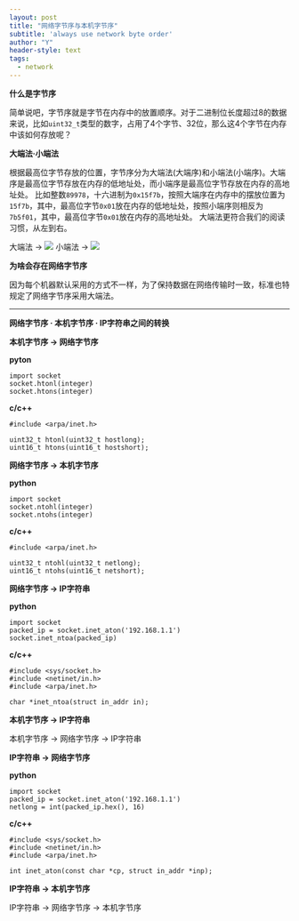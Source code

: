 ```yaml
---
layout: post
title: "网络字节序与本机字节序"
subtitle: 'always use network byte order'
author: "Y"
header-style: text
tags:
  - network
---
```


**什么是字节序**

简单说吧，字节序就是字节在内存中的放置顺序。对于二进制位长度超过8的数据来说，比如`uint32_t`类型的数字，占用了4个字节、32位，那么这4个字节在内存中该如何存放呢？

**大端法·小端法**

根据最高位字节存放的位置，字节序分为大端法(大端序)和小端法(小端序)。大端序是最高位字节存放在内存的低地址处，而小端序是最高位字节存放在内存的高地址处。
比如整数`89978`，十六进制为`0x15f7b`，按照大端序在内存中的摆放位置为`15f7b`，其中，最高位字节`0x01`放在内存的低地址处，按照小端序则相反为`7b5f01`，其中，最高位字节`0x01`放在内存的高地址处。
大端法更符合我们的阅读习惯，从左到右。

大端法 &rarr; ![](https://upload.wikimedia.org/wikipedia/commons/5/54/Big-Endian.svg)
小端法 &rarr; ![](https://upload.wikimedia.org/wikipedia/commons/e/ed/Little-Endian.svg)

**为啥会存在网络字节序**

因为每个机器默认采用的方式不一样，为了保持数据在网络传输时一致，标准也特规定了网络字节序采用大端法。

---

**网络字节序 · 本机字节序 · IP字符串之间的转换**

**本机字节序 &rarr; 网络字节序**

**pyton**

```
import socket
socket.htonl(integer)
socket.htons(integer)
```

**c/c++**
```
#include <arpa/inet.h>

uint32_t htonl(uint32_t hostlong);
uint16_t htons(uint16_t hostshort);
```

**网络字节序 &rarr; 本机字节序**

**python**
```
import socket
socket.ntohl(integer)
socket.ntohs(integer)
```

**c/c++**
```
#include <arpa/inet.h>

uint32_t ntohl(uint32_t netlong);
uint16_t ntohs(uint16_t netshort);
```

**网络字节序 &rarr; IP字符串**

**python**
```
import socket
packed_ip = socket.inet_aton('192.168.1.1')
socket.inet_ntoa(packed_ip)
```

**c/c++**
```
#include <sys/socket.h>
#include <netinet/in.h>
#include <arpa/inet.h>

char *inet_ntoa(struct in_addr in);
```

**本机字节序 &rarr; IP字符串**

本机字节序 &rarr; 网络字节序 &rarr; IP字符串

**IP字符串 &rarr; 网络字节序**

**python**
```
import socket
packed_ip = socket.inet_aton('192.168.1.1')
netlong = int(packed_ip.hex(), 16)
```


**c/c++**
```
#include <sys/socket.h>
#include <netinet/in.h>
#include <arpa/inet.h>

int inet_aton(const char *cp, struct in_addr *inp);
```

**IP字符串 &rarr; 本机字节序**

IP字符串 &rarr; 网络字节序 &rarr; 本机字节序
